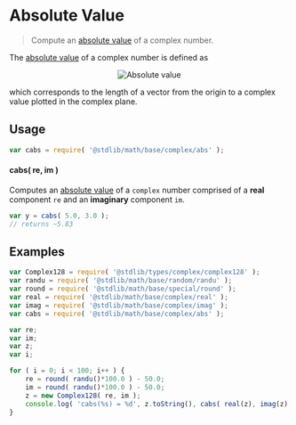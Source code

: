 # Absolute Value

> Compute an [absolute value][absolute-value] of a complex number.


<section class="intro">

The [absolute value][absolute-value] of a complex number is defined as

<!-- <equation class="equation" label="eq:absolute_value_complex" align="center" raw="|a + bi| = \sqrt{a^2 + b^2}" alt="Absolute value"> -->

<div class="equation" align="center" data-raw-text="|a + bi| = \sqrt{a^2 + b^2}" data-equation="eq:absolute_value_complex">
    <img src="" alt="Absolute value">
    <br>
</div>

which corresponds to the length of a vector from the origin to a complex value plotted in the complex plane.

<!-- </equation> -->

</section>

<!-- /.intro -->


<section class="usage">

## Usage

``` javascript
var cabs = require( '@stdlib/math/base/complex/abs' );
```

#### cabs( re, im )

Computes an [absolute value][absolute-value] of a `complex` number comprised of a __real__ component `re` and an __imaginary__ component `im`.

``` javascript
var y = cabs( 5.0, 3.0 );
// returns ~5.83
```

</section>

<!-- /.usage -->


<section class="examples">

## Examples

``` javascript
var Complex128 = require( '@stdlib/types/complex/complex128' );
var randu = require( '@stdlib/math/base/random/randu' );
var round = require( '@stdlib/math/base/special/round' );
var real = require( '@stdlib/math/base/complex/real' );
var imag = require( '@stdlib/math/base/complex/imag' );
var cabs = require( '@stdlib/math/base/complex/abs' );

var re;
var im;
var z;
var i;

for ( i = 0; i < 100; i++ ) {
    re = round( randu()*100.0 ) - 50.0;
    im = round( randu()*100.0 ) - 50.0;
    z = new Complex128( re, im );
    console.log( 'cabs(%s) = %d', z.toString(), cabs( real(z), imag(z) ) );
}
```

</section>

<!-- /.examples -->


<section class="links">

[absolute-value]: https://en.wikipedia.org/wiki/Absolute_value

</section>

<!-- /.links -->
